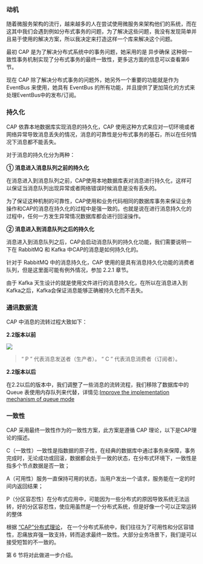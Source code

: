 ### 动机

随着微服务架构的流行，越来越多的人在尝试使用微服务来架构他们的系统，而在这其中我们会遇到例如分布式事务的问题，为了解决这些问题，我没有发现简单并且易于使用的解决方案，所以我决定来打造这样一个库来解决这个问题。

最初 CAP 是为了解决分布式系统中的事务问题，她采用的是 异步确保 这种弱一致性事务机制实现了分布式事务的最终一致性，更多这方面的信息可以查看第6节。

现在 CAP 除了解决分布式事务的问题外，她另外一个重要的功能就是作为 EventBus 来使用，她具有 EventBus 的所有功能，并且提供了更加简化的方式来处理EventBus中的发布/订阅。

### 持久化

CAP 依靠本地数据库实现消息的持久化，CAP 使用这种方式来应对一切环境或者网络异常导致消息丢失的情况，消息的可靠性是分布式事务的基石，所以在任何情况下消息都不能丢失。

对于消息的持久化分为两种：

**① 消息进入消息队列之前的持久化**

在消息进入到消息队列之前，CAP使用本地数据库表对消息进行持久化，这样可以保证当消息队列出现异常或者网络错误时候消息是没有丢失的。

为了保证这种机制的可靠性，CAP使用和业务代码相同的数据库事务来保证业务操作和CAP的消息在持久化的过程中是强一致的。也就是说在进行消息持久化的过程中，任何一方发生异常情况数据库都会进行回滚操作。

**② 消息进入到消息队列之后的持久化**

消息进入到消息队列之后，CAP会启动消息队列的持久化功能，我们需要说明一下在 RabbitMQ 和 Kafka 中CAP的消息是如何持久化的。

针对于 RabbitMQ 中的消息持久化，CAP 使用的是具有消息持久化功能的消费者队列，但是这里面可能有例外情况，参加 2.2.1 章节。

由于 Kafka 天生设计的就是使用文件进行的消息持久化，在所以在消息进入到Kafka之后，Kafka会保证消息能够正确被持久化而不丢失。

### 通讯数据流

CAP 中消息的流转过程大致如下：

 **2.2版本以前** 

![](http://images2017.cnblogs.com/blog/250417/201708/250417-20170803174645928-1813351415.png)

> “ P ” 代表消息发送者（生产者）。 “ C ” 代表消息消费者（订阅者）。

**2.2版本以后**

在2.2以后的版本中，我们调整了一些消息的流转流程，我们移除了数据库中的 Queue 表使用内存队列来代替，详情见:[Improve the implementation mechanism of queue mode](https://github.com/dotnetcore/CAP/issues/96)

### 一致性

CAP 采用最终一致性作为的一致性方案，此方案是遵循 CAP 理论，以下是CAP理论的描述。

C（一致性）一致性是指数据的原子性，在经典的数据库中通过事务来保障，事务完成时，无论成功或回滚，数据都会处于一致的状态，在分布式环境下，一致性是指多个节点数据是否一致；

A（可用性）服务一直保持可用的状态，当用户发出一个请求，服务能在一定的时间内返回结果；

P（分区容忍性）在分布式应用中，可能因为一些分布式的原因导致系统无法运转，好的分区容忍性，使应用虽然是一个分布式系统，但是好像一个可以正常运转的整体

根据 [“CAP”分布式理论](https://en.wikipedia.org/wiki/CAP_theorem)， 在一个分布式系统中，我们往往为了可用性和分区容错性，忍痛放弃强一致支持，转而追求最终一致性。大部分业务场景下，我们是可以接受短暂的不一致的。

第 6 节将对此做进一步介绍。